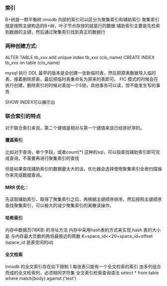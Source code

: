 ### 索引
B+树是一颗平衡树
innodb 内部的索引可以区分为聚集索引和辅助索引
聚集索引就是按照主键构造的B+树，叶子节点存放的就是行的数据
辅助索引主要是先检索到数据的主键，然后通过聚集索引找到真正的数据行

### 两种创建方式:
ALTER TABLE tb_xxx add unique index tb_xxx (clo_name)
CREATE INDEX tb_xxx on table (clo_name)

mysql 执行 DDL
最早的版本是会创建一张新临时表，然后把原表数据导入临时表，接着删除原表，最后把临时表重命名为原来的表即可。
FIC 模式的时候会在执行创建，删除索引的时候对表加一个S锁，其他事务可以读，但不能发生写的事务

SHOW INDEX可以展示出

### 联合索引的特点

对于联合索引来说，第二个键值是相对与第一个键值来说已经排好序的。

#### 覆盖索引
比如对于查询，单个字段，或者count(*) 这种的sql，可以指查找辅助索引即可完成查询，不需要再进行聚集索引的查找

但是如果查找辅助索引的数据量太大的话，优化器会选择使用聚集索引全表扫描操作来完成数据查询。

#### MRR 优化：
先读取辅助索引，取得了聚集索引之后，再根据主键顺序排序，然后按照主键顺序查找聚集索引，可以极大的减少聚集索引的离散读操作。

#### 哈希索引
内存中数据页(16KB) 的寻址方法
内存中采用hash表的方式来实现,hash 表的大小是 与内存最大页数的两倍最接近的质数
K=space_id<<20+space_id+offset (space_id 是表空间的id)

#### 全文检索
Innodb 的全文索引存在如下限制
1.每张表只能有一个全文检索的索引
由多列组合而成的全文检索列，必须相同字符集
全文索引检索查询语法
select * from table where match(body) against ('test')
